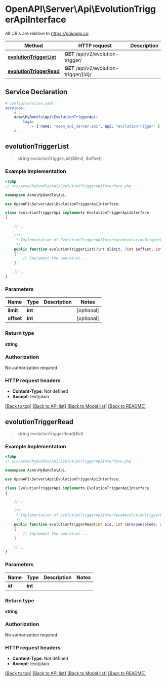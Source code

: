 # OpenAPI\Server\Api\EvolutionTriggerApiInterface

All URIs are relative to *https://pokeapi.co*

Method | HTTP request | Description
------------- | ------------- | -------------
[**evolutionTriggerList**](EvolutionTriggerApiInterface.md#evolutionTriggerList) | **GET** /api/v2/evolution-trigger/ | 
[**evolutionTriggerRead**](EvolutionTriggerApiInterface.md#evolutionTriggerRead) | **GET** /api/v2/evolution-trigger/{id}/ | 


## Service Declaration
```yaml
# config/services.yaml
services:
    # ...
    Acme\MyBundle\Api\EvolutionTriggerApi:
        tags:
            - { name: "open_api_server.api", api: "evolutionTrigger" }
    # ...
```

## **evolutionTriggerList**
> string evolutionTriggerList($limit, $offset)



### Example Implementation
```php
<?php
// src/Acme/MyBundle/Api/EvolutionTriggerApiInterface.php

namespace Acme\MyBundle\Api;

use OpenAPI\Server\Api\EvolutionTriggerApiInterface;

class EvolutionTriggerApi implements EvolutionTriggerApiInterface
{

    // ...

    /**
     * Implementation of EvolutionTriggerApiInterface#evolutionTriggerList
     */
    public function evolutionTriggerList(?int $limit, ?int $offset, int &$responseCode, array &$responseHeaders): array|object|null
    {
        // Implement the operation ...
    }

    // ...
}
```

### Parameters

Name | Type | Description  | Notes
------------- | ------------- | ------------- | -------------
 **limit** | **int**|  | [optional]
 **offset** | **int**|  | [optional]

### Return type

**string**

### Authorization

No authorization required

### HTTP request headers

 - **Content-Type**: Not defined
 - **Accept**: text/plain

[[Back to top]](#) [[Back to API list]](../../README.md#documentation-for-api-endpoints) [[Back to Model list]](../../README.md#documentation-for-models) [[Back to README]](../../README.md)

## **evolutionTriggerRead**
> string evolutionTriggerRead($id)



### Example Implementation
```php
<?php
// src/Acme/MyBundle/Api/EvolutionTriggerApiInterface.php

namespace Acme\MyBundle\Api;

use OpenAPI\Server\Api\EvolutionTriggerApiInterface;

class EvolutionTriggerApi implements EvolutionTriggerApiInterface
{

    // ...

    /**
     * Implementation of EvolutionTriggerApiInterface#evolutionTriggerRead
     */
    public function evolutionTriggerRead(int $id, int &$responseCode, array &$responseHeaders): array|object|null
    {
        // Implement the operation ...
    }

    // ...
}
```

### Parameters

Name | Type | Description  | Notes
------------- | ------------- | ------------- | -------------
 **id** | **int**|  |

### Return type

**string**

### Authorization

No authorization required

### HTTP request headers

 - **Content-Type**: Not defined
 - **Accept**: text/plain

[[Back to top]](#) [[Back to API list]](../../README.md#documentation-for-api-endpoints) [[Back to Model list]](../../README.md#documentation-for-models) [[Back to README]](../../README.md)

